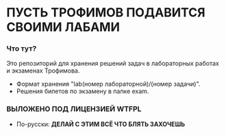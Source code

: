 # ПУСТЬ ТРОФИМОВ ПОДАВИТСЯ СВОИМИ ЛАБАМИ

### Что тут?
Это репозиторий для хранения решений задач в лабораторных работах и экзаменах Трофимова. 
- Формат хранения "lab(номер лабораторной)/(номер задачи)".
- Решения билетов по экзамену в папке exam.

### ВЫЛОЖЕНО ПОД ЛИЦЕНЗИЕЙ WTFPL
- По-русски: **ДЕЛАЙ С ЭТИМ ВСЁ ЧТО БЛЯТЬ ЗАХОЧЕШЬ**
